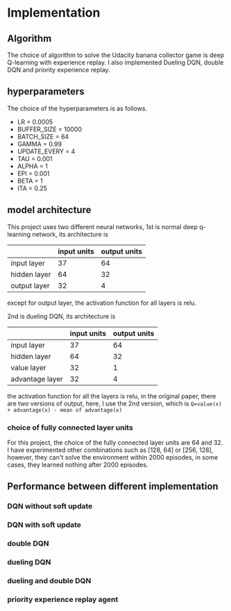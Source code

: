 # Implementation

## Algorithm

The choice of algorithm to solve the Udacity banana collector game is deep Q-learning with experience replay. I also implemented Dueling DQN, double DQN and priority experience replay.

## hyperparameters

The choice of the hyperparameters is as follows.

- LR = 0.0005
- BUFFER_SIZE = 10000
- BATCH_SIZE = 64
- GAMMA = 0.99
- UPDATE_EVERY = 4
- TAU = 0.001
- ALPHA = 1
- EPI = 0.001
- BETA = 1
- ITA = 0.25

## model architecture

This project uses two different neural networks, 1st is normal deep q-learning network, its architecture is 

| |input units|output units|
|---|---|---|
|input layer|37|64|
|hidden layer|64|32|
|output layer|32|4|

except for output layer, the activation function for all layers is relu.

2nd is dueling DQN, its architecture is 

| |input units|output units|
|---|---|---|
|input layer|37|64|
|hidden layer|64|32|
|value layer|32|1|
|advantage layer|32|4|

the activation function for all the layers is relu, in the original paper, there are two versions of output, here, I use the 2nd version, which is `Q=value(x) + advantage(x) - mean of advantage(x)`

### choice of fully connected layer units

For this project, the choice of the fully connected layer units are 64 and 32. I have experimented other combinations such as [128, 64] or [256, 128], however, they can't solve the environment within 2000 episodes, in some cases, they learned nothing after 2000 episodes.


## Performance between different implementation

### DQN without soft update

### DQN with soft update

### double DQN

### dueling DQN

### dueling and double DQN

### priority experience replay agent
